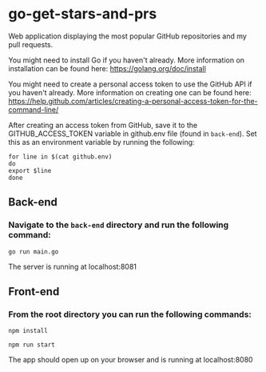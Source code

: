 # go-get-stars-and-prs
Web application displaying the most popular GitHub repositories and my pull requests.

You might need to install Go if you haven't already. More information on installation can be found here: https://golang.org/doc/install

You might need to create a personal access token to use the GitHub API if you haven't already. More information on creating one can be found here: https://help.github.com/articles/creating-a-personal-access-token-for-the-command-line/

After creating an access token from GitHub, save it to the GITHUB\_ACCESS\_TOKEN variable in github.env file (found in `back-end`). Set this as an environment variable by running the following:
```
for line in $(cat github.env)
do
export $line
done
```

## Back-end
### Navigate to the `back-end` directory and run the following command:
```
go run main.go
```
The server is running at localhost:8081

## Front-end
### From the root directory you can run the following commands:
```
npm install

npm run start
```
The app should open up on your browser and is running at localhost:8080